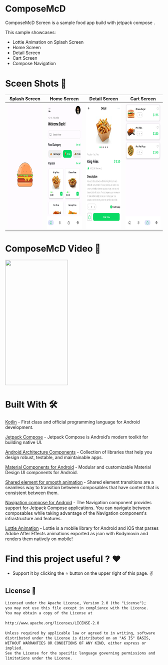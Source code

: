 # ComposeMcD
ComposeMcD Screen is a sample food app build with jetpack compose .

This sample showcases:

* Lottie Animation on Splash Screen
* Home Screen
* Detail Screen
* Cart Screen
* Compose Navigation

# Sceen Shots 📸

| Splash Screen | Home Screen | Detail Screen | Cart Screen |
| ------------- | ----------- | ------------- |  ------------- |
| <img src="https://github.com/Umesh-Patidar/ComposeMcD/blob/main/results/screenshot_splash.png" width="200" height="400"/>              | <img src="https://github.com/Umesh-Patidar/ComposeMcD/blob/main/results/screenshot_home_screen.png" width="200" height="400"/>      | <img src="https://github.com/Umesh-Patidar/ComposeMcD/blob/main/results/screenshot_detail_screen.png" width="200" height="400"/>   | <img src="https://github.com/Umesh-Patidar/ComposeMcD/blob/main/results/screenshot_cart_screen.png" width="200" height="400"/>   |


# ComposeMcD Video 🎥
<img src="https://github.com/Umesh-Patidar/ComposeMcD/blob/main/results/screen_recording.gif" width="200" height="400"/>

# Built With 🛠
[Kotlin](https://kotlinlang.org/) - First class and official programming language for Android development.

[Jetpack Compose](https://developer.android.com/compose) - Jetpack Compose is Android’s modern toolkit for building native UI.

[Android Architecture Components](https://developer.android.com/topic/architecture) - Collection of libraries that help you design robust, testable, and maintainable apps.

[Material Components for Android](https://github.com/material-components/material-components-android) - Modular and customizable Material Design UI components for Android.

[Shared element for smooth animation](https://developer.android.com/develop/ui/compose/animation/shared-elements) - Shared element transitions are a seamless way to transition between composables that have content that is consistent between them.

[Navigation compose for Android](https://developer.android.com/develop/ui/compose/navigation) - The Navigation component provides support for Jetpack Compose applications. You can navigate between composables while taking advantage of the Navigation component's infrastructure and features.

[Lottie Animation](https://github.com/airbnb/lottie-android) - Lottie is a mobile library for Android and iOS that parses Adobe After Effects animations exported as json with Bodymovin and renders them natively on mobile!

# Find this project useful ? ❤️
 * Support it by clicking the ⭐ button on the upper right of this page. ✌️

## License 🔖
```
Licensed under the Apache License, Version 2.0 (the "License");
you may not use this file except in compliance with the License.
You may obtain a copy of the License at

http://www.apache.org/licenses/LICENSE-2.0

Unless required by applicable law or agreed to in writing, software
distributed under the License is distributed on an "AS IS" BASIS,
WITHOUT WARRANTIES OR CONDITIONS OF ANY KIND, either express or implied.
See the License for the specific language governing permissions and
limitations under the License.
```
